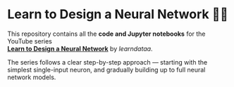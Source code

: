 # Learn to Design a Neural Network 🎥🧠

This repository contains all the **code and Jupyter notebooks** for the YouTube series  
**[Learn to Design a Neural Network](https://youtube.com/@learndataa)** by *learndataa*.

The series follows a clear step-by-step approach — starting with the simplest single-input neuron, and gradually building up to full neural network models.

